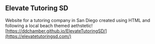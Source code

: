 ## Elevate Tutoring SD
Website for a tutoring company in San Diego created using HTML and following a local beach themed aethstetic! [https://ddchamber.github.io/ElevateTutoringSD/](https://elevatetutoringsd.com/)
